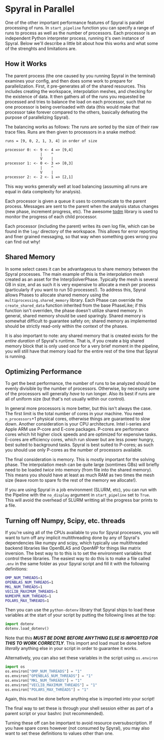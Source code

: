 # Spyral in Parallel

One of the other important performance features of Spyral is parallel processing of runs. In `start_pipeline` function you can specify a range of runs to process as well as the number of processors. Each processor is an independent Python interpreter process, running it's own instance of Spyral. Below we'll describe a little bit about how this works and what some of the strenghts and limitations are.

## How it Works

The parent process (the one caused by you running Spyral in the terminal) examines your config, and then does some work to prepare for parallelization. First, it pre-generates all of the shared resources. This includes creating the workspace, interpolation meshes, and checking for the existence of data. It then gathers all of the runs you requested be processed and tries to balance the load on each processor, such that no one processor is being overloaded with data (this would make that processor take forever compared to the others, basically defeating the purpose of parallelizing Spyral).

The balancing works as follows: The runs are sorted by the size of their raw trace files. Runs are then given to processors in a snake method:

```txt
runs = [9, 0, 2, 1, 3, 4] in order of size

processor 0: <- 9 <- 4 => [9,4]
                |    ^
                V    |
processor 1: <- 0 <- 3 => [0,3]
                |    ^
                V    |
processor 2: <- 2 <- 1 => [2,1]
```

This way works generally well at load balancing (assuming all runs are equal in data complexity for analysis).

Each processor is given a queue it uses to communicate to the parent process. Messages are sent to the parent when the analysis status changes (new phase, increment progress, etc). The awesome [tqdm](https://github.com/tqdm/tqdm) library is used to monitor the progress of each child processor.

Each processor (including the parent) writes its own log file, which can be found in the `log/` directory of the workspace. This allows for error reporting and finer grained messaging, so that way when something goes wrong you can find out why!

## Shared Memory

In some select cases it can be advantageous to share memory between the Spyral processes. The main example of this is the interpolation mesh created as an asset for the InterpSolverPhase. Typically the mesh is several GB in size, and as  such it is very expensive to allocate a mesh per process (particularly if you want to run 50 processes!). To address this, Spyral allows Phases to allocate shared memory using the `multiprocessing.shared_memory` library. Each Phase can override the `create_shared_data` function inherited from the base PhaseLike; if this function isn't overriden, the phase doesn't utilize shared memory. In general, shared memory should be used sparingly. Shared memory is somewhat difficult to guarantee safety on; shared memory as implemented should be strictly read-only within the context of the phases.

It is also important to note: any shared memory that is created exists for the *entire duration* of Spyral's runtime. That is, if you create a big shared memory block that is only used once for a very brief moment in the pipeline, you will still have that memory load for the entire rest of the time that Spyral is running.

## Optimizing Performance

To get the best performance, the number of runs to be analyzed should be evenly divisible by the number of processors. Otherwise, by necessity some of the processors will  generally *have* to run longer.  Also its best if runs are all of uniform size (but that's not usually within our control).

In general more processors is more better, but this isn't always the case. The first limit is the total number of cores in your machine. You need `n_processors`+1 physical cores, otherwise things are guaranteed to slow down. Another consideration is your CPU architecture. Intel i-series and Apple ARM use P-core and E-core packages. P-cores are performance cores which hit higher clock speeds and are optimized for expensive tasks. E-cores are efficiency cores, which run slower but are less power hungry, best suited to background tasks. Spyral is best suited to P-cores; as such you should use only P-cores as the number of processors available.

The final consideration is memory. This is mostly important for the solving phase. The interpolation mesh can be quite large (somtimes GBs) will briefly need to be loaded *twice* into memory (from file into the shared memory). This means you should have at least as much RAM as two times the mesh size (leave room to spare fo the rest of the memory we allocate!).

If you are using Spyral in a job environment (SLURM, etc), you can run with the Pipeline with the `no_display` argument in `start_pipeline` set to `True`. This will avoid the overhead of SLURM writting all the progress bar prints to a file.

## Turning off Numpy, Scipy, etc. threads

If you're using all of the CPUs available to you for Spyral processes, you will want to turn off any implicit multithreading done by any of Spyral's dependencies like numpy and scipy, which typically use multithreaded backend libraries like OpenBLAS and OpenMP for things like matrix inversion. The best way to to this is to set the environment variables that control these libraries. The easiest way to do this is to make a file called `.env` in the same folder as your Spyral script and fill it with the following definitions:

```bash
OMP_NUM_THREADS=1
OPENBLAS_NUM_THREADS=1
MKL_NUM_THREADS=1
VECLIB_MAXIMUM_THREADS=1
NUMEXPR_NUM_THREADS=1
POLARS_MAX_THREADS=1
```

Then you can use the `python-dotenv` library that Spyral ships to load these variables at the start of your script by putting the following lines at the top:

```python
import dotenv
dotenv.load_dotenv()
```

Note that this ***MUST BE DONE BEFORE ANYTHING ELSE IS IMPORTED FOR THIS TO WORK CORRECTLY***. This import and load must be done before *literally* anything else in your script in order to guarantee it works.

Alternatively, you can also set these variables in the script using `os.environ`

```python
import os
os.environ["OMP_NUM_THREADS"] = "1"
os.environ["OPENBLAS_NUM_THREADS"] = "1"
os.environ["MKL_NUM_THREADS"] = "1"
os.environ["VECLIB_MAXIMUM_THREADS"] = "1"
os.environ["POLARS_MAX_THREADS"] = "1"
```

Again, this must be done before anything else is imported into  your script!

The final way to set these is through your shell session either as part of a parent script or your bashrc (not recommended).

Turning these off can be important to avoid resource oversubscription. If you have spare cores however (not consumed by Spyral), you may also want to set these definitions to values other than one.
